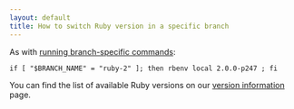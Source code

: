```yaml
---
layout: default
title: How to switch Ruby version in a specific branch
---
```


As with [running branch-specific commands](/how-to-override-build-commands):

    if [ "$BRANCH_NAME" = "ruby-2" ]; then rbenv local 2.0.0-p247 ; fi 

You can find the list of available Ruby versions on our [version information](/version-information) page.
